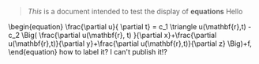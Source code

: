 


>*This* is a document intended to test the display of **equations**
>Hello

\begin{equation}
	\frac{\partial u}{ \partial t} = c_1 \triangle u(\mathbf{r},t) - c_2 \Big( \frac{\partial u(\mathbf{r}, t) }{\partial x}+\frac{\partial u(\mathbf{r},t)}{\partial y}+\frac{\partial u(\mathbf{r},t)}{\partial z} \Big)+f,
	\end{equation} 
how to label it?
I can't publish it!?

